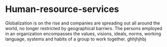 # Human-resource-services
Globalization is on the rise and companies are spreading out all around the world, no longer restricted by geographical barriers. The persons employed in an organization encompasses the values, visions, ideals, norms, working language, systems and habits of a group to work together.
ghhjhjhbj
